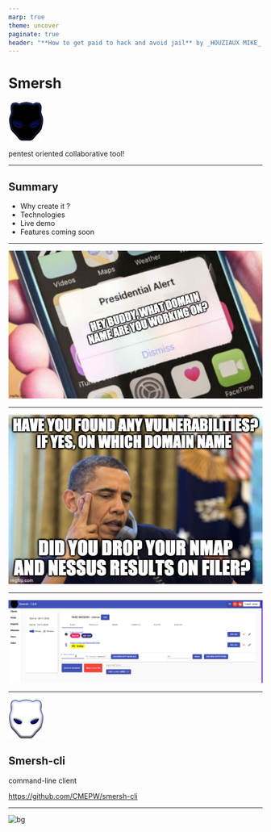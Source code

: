 ```yaml
---
marp: true
theme: uncover
paginate: true
header: "**How to get paid to hack and avoid jail** by _HOUZIAUX MIKE_ (20/01/2021)"
---
```

<!-- _header: "" -->
<!-- _backgroundColor: #000 -->
<!-- _color: white -->
<!-- _paginate: false -->
# Smersh

![bg right brightness:.8](img/logo.png)

pentest oriented collaborative tool!

---
<!-- class: invert -->
<!-- _header: "" -->
<!-- _paginate: false -->
## Summary

- Why create it ? 
- Technologies
- Live demo
- Features coming soon

---
![left:50%](img/pb1.jpeg)


---


![bg contain](img/pb2.jpeg)


---
![bg contain](img/missionView.png)


---
![bg left 50%](img/logo-white.png)

## Smersh-cli

 command-line client

https://github.com/CMEPW/smersh-cli


--- 

![bg](https://memegenerator.net/img/instances/72416133/thank-you.jpg)

